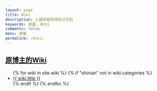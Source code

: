 ```yaml
---
layout: page
title: Wiki
description: 人越学越觉得自己无知
keywords: 维基, Wiki
comments: false
menu: 维基
permalink: /wiki/
---
```



## [ 原博主的Wiki ](https://github.com/mzlogin/mzlogin.github.io)

<ul class="listing">
{% for wiki in site.wiki %}
{% if "shinian" not in wiki.categories %}
<li class="listing-item"><a href="{{ site.url }}{{ wiki.url }}">{{ wiki.title }}</a></li>
{% endif %}
{% endfor %}
</ul>
